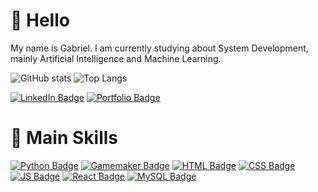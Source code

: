 # 👋 Hello
<p> My name is Gabriel. I am currently studying about System Development, mainly Artificial Intelligence and Machine Learning. </p>

![GitHub stats](https://github-readme-stats.vercel.app/api?username=balanGAB&show_icons=true&theme=merko) ![Top Langs](https://github-readme-stats.vercel.app/api/top-langs/?username=balanGAB&layout=compact&theme=merko)

[![LinkedIn Badge](https://img.shields.io/badge/LinkedIn-0077B5?style=for-the-badge&logo=linkedin&logoColor=white)](https://www.linkedin.com/in/gabriel-azanha-balan-7b23b52b6/)
[![Portfolio Badge](https://img.shields.io/badge/Portfolio-1d803e?style=for-the-badge)](https://nalabportfolio.netlify.app)

# 🧠 Main Skills
[![Python Badge](https://img.shields.io/badge/Python-3776AB?style=for-the-badge&logo=python&logoColor=white)](#) 
[![Gamemaker Badge](https://img.shields.io/badge/GML-000000?style=for-the-badge&logo=gamemaker&logoColor=white)](#) 
[![HTML Badge](https://img.shields.io/badge/HTML5-E34F26?style=for-the-badge&logo=html5&logoColor=white)](#) 
[![CSS Badge](https://img.shields.io/badge/CSS3-1572B6?style=for-the-badge&logo=css3&logoColor=white)](#) 
[![JS Badge](https://img.shields.io/badge/JavaScript-F7DF1E?style=for-the-badge&logo=javascript&logoColor=black)](#)
[![React Badge](https://img.shields.io/badge/-ReactJs-61DAFB?logo=react&logoColor=white&style=for-the-badge)](#) 
[![MySQL Badge](https://img.shields.io/badge/MySQL-4479A1?style=for-the-badge&logo=mysql&logoColor=white)](#)
